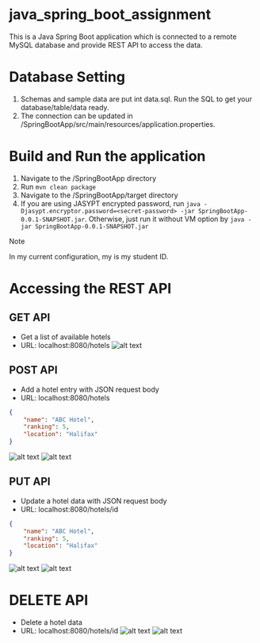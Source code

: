 # java_spring_boot_assignment
This is a Java Spring Boot application which is connected to a remote MySQL database and provide REST API to access the data.

# Database Setting
1. Schemas and sample data are put int data.sql. Run the SQL to get your database/table/data ready.
2. The connection can be updated in /SpringBootApp/src/main/resources/application.properties.

# Build and Run the application
1. Navigate to the /SpringBootApp directory
2. Run `mvn clean package`
3. Navigate to the /SpringBootApp/target directory
4. If you are using JASYPT encrypted password, run `java -Djasypt.encryptor.password=<secret-password> -jar SpringBootApp-0.0.1-SNAPSHOT.jar`. Otherwise, just run it without VM option by `java -jar SpringBootApp-0.0.1-SNAPSHOT.jar`

> [!NOTE]
> In my current configuration, my <secret-password> is my student ID.

# Accessing the REST API
## GET API
- Get a list of available hotels
- URL: localhost:8080/hotels
![alt text](https://github.com/A00476407/java_spring_boot_assignment/blob/main/Screenshots/GET.png?raw=true)

## POST API
- Add a hotel entry with JSON request body
- URL: localhost:8080/hotels
```JSON
{
    "name": "ABC Hotel",
    "ranking": 5,
    "location": "Halifax"
}
```
![alt text](https://github.com/A00476407/java_spring_boot_assignment/blob/main/Screenshots/POST.png?raw=true)
![alt text](https://github.com/A00476407/java_spring_boot_assignment/blob/main/Screenshots/POST_result.png?raw=true)

## PUT API
- Update a hotel data with JSON request body
- URL: localhost:8080/hotels/id
```JSON
{
    "name": "ABC Hotel",
    "ranking": 5,
    "location": "Halifax"
}
```
![alt text](https://github.com/A00476407/java_spring_boot_assignment/blob/main/Screenshots/PUT.png?raw=true)
![alt text](https://github.com/A00476407/java_spring_boot_assignment/blob/main/Screenshots/PUT_result.png?raw=true)

# DELETE API
- Delete a hotel data
- URL: localhost:8080/hotels/id
![alt text](https://github.com/A00476407/java_spring_boot_assignment/blob/main/Screenshots/DELETE.png?raw=true)
![alt text](https://github.com/A00476407/java_spring_boot_assignment/blob/main/Screenshots/DELETE_result.png?raw=true)